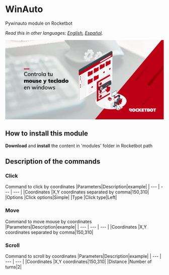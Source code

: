 # WinAuto
  
Pywinauto module on Rocketbot  

*Read this in other languages: [English](Manual_winauto.md), [Español](Manual_winauto.es.md).*
  
![banner](imgs/Banner_winauto.png)
## How to install this module
  
__Download__ and __install__ the content in 'modules' folder in Rocketbot path  



## Description of the commands

### Click
  
Command to click by coordinates
|Parameters|Description|example|
| --- | --- | --- |
|Coordinates |X,Y coordinates separated by comma|150,310|
|Options |Click options|Simple|
|Type |Click type|Left|

### Move
  
Command to move mouse by coordinates
|Parameters|Description|example|
| --- | --- | --- |
|Coordinates |X,Y coordinates separated by comma|150,310|

### Scroll
  
Command to scroll by coordinates
|Parameters|Description|example|
| --- | --- | --- |
|Coordinates |X,Y coordinates|150,310|
|Distance |Number of turns|2|
